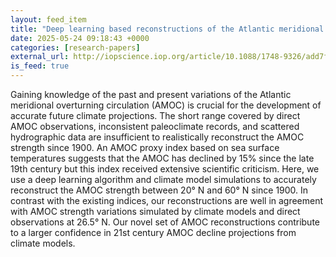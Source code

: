 ```yaml
---
layout: feed_item
title: "Deep learning based reconstructions of the Atlantic meridional overturning circulation confirm twenty-first century decline"
date: 2025-05-24 09:18:43 +0000
categories: [research-papers]
external_url: http://iopscience.iop.org/article/10.1088/1748-9326/add7f0
is_feed: true
---
```


Gaining knowledge of the past and present variations of the Atlantic meridional overturning circulation (AMOC) is crucial for the development of accurate future climate projections. The short range covered by direct AMOC observations, inconsistent paleoclimate records, and scattered hydrographic data are insufficient to realistically reconstruct the AMOC strength since 1900. An AMOC proxy index based on sea surface temperatures suggests that the AMOC has declined by 15% since the late 19th century but this index received extensive scientific criticism. Here, we use a deep learning algorithm and climate model simulations to accurately reconstruct the AMOC strength between 20° N and 60° N since 1900. In contrast with the existing indices, our reconstructions are well in agreement with AMOC strength variations simulated by climate models and direct observations at 26.5° N. Our novel set of AMOC reconstructions contribute to a larger confidence in 21st century AMOC decline projections from climate models.
